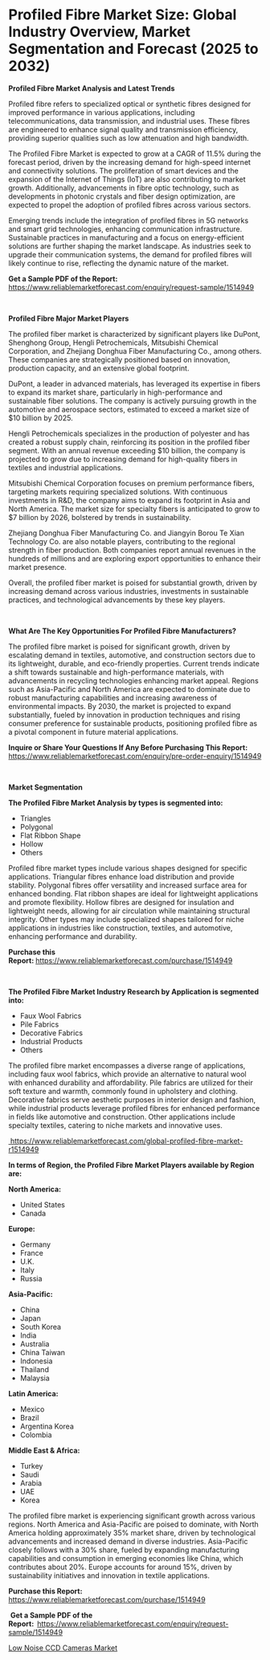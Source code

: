 <p><h1>Profiled Fibre Market Size: Global Industry Overview, Market Segmentation and Forecast (2025 to 2032)</h1></p><p><strong>Profiled Fibre Market Analysis and Latest Trends</strong></p>
<p><p>Profiled fibre refers to specialized optical or synthetic fibres designed for improved performance in various applications, including telecommunications, data transmission, and industrial uses. These fibres are engineered to enhance signal quality and transmission efficiency, providing superior qualities such as low attenuation and high bandwidth.</p><p>The Profiled Fibre Market is expected to grow at a CAGR of 11.5% during the forecast period, driven by the increasing demand for high-speed internet and connectivity solutions. The proliferation of smart devices and the expansion of the Internet of Things (IoT) are also contributing to market growth. Additionally, advancements in fibre optic technology, such as developments in photonic crystals and fiber design optimization, are expected to propel the adoption of profiled fibres across various sectors.</p><p>Emerging trends include the integration of profiled fibres in 5G networks and smart grid technologies, enhancing communication infrastructure. Sustainable practices in manufacturing and a focus on energy-efficient solutions are further shaping the market landscape. As industries seek to upgrade their communication systems, the demand for profiled fibres will likely continue to rise, reflecting the dynamic nature of the market.</p></p>
<p><strong>Get a Sample PDF of the Report:&nbsp;</strong> <a href="https://www.reliablemarketforecast.com/enquiry/request-sample/1514949?utm_campaign=2447&utm_medium=2&utm_source=Github&utm_content=ia&utm_term=29032025&utm_id=profiled-fibre">https://www.reliablemarketforecast.com/enquiry/request-sample/1514949</a></p>
<p>&nbsp;</p>
<p><strong>Profiled Fibre Major Market Players</strong></p>
<p><p>The profiled fiber market is characterized by significant players like DuPont, Shenghong Group, Hengli Petrochemicals, Mitsubishi Chemical Corporation, and Zhejiang Donghua Fiber Manufacturing Co., among others. These companies are strategically positioned based on innovation, production capacity, and an extensive global footprint.</p><p>DuPont, a leader in advanced materials, has leveraged its expertise in fibers to expand its market share, particularly in high-performance and sustainable fiber solutions. The company is actively pursuing growth in the automotive and aerospace sectors, estimated to exceed a market size of $10 billion by 2025.</p><p>Hengli Petrochemicals specializes in the production of polyester and has created a robust supply chain, reinforcing its position in the profiled fiber segment. With an annual revenue exceeding $10 billion, the company is projected to grow due to increasing demand for high-quality fibers in textiles and industrial applications.</p><p>Mitsubishi Chemical Corporation focuses on premium performance fibers, targeting markets requiring specialized solutions. With continuous investments in R&D, the company aims to expand its footprint in Asia and North America. The market size for specialty fibers is anticipated to grow to $7 billion by 2026, bolstered by trends in sustainability.</p><p>Zhejiang Donghua Fiber Manufacturing Co. and Jiangyin Borou Te Xian Technology Co. are also notable players, contributing to the regional strength in fiber production. Both companies report annual revenues in the hundreds of millions and are exploring export opportunities to enhance their market presence.</p><p>Overall, the profiled fiber market is poised for substantial growth, driven by increasing demand across various industries, investments in sustainable practices, and technological advancements by these key players.</p></p>
<p>&nbsp;</p>
<p><strong>What Are The Key Opportunities For Profiled Fibre Manufacturers?</strong></p>
<p><p>The profiled fibre market is poised for significant growth, driven by escalating demand in textiles, automotive, and construction sectors due to its lightweight, durable, and eco-friendly properties. Current trends indicate a shift towards sustainable and high-performance materials, with advancements in recycling technologies enhancing market appeal. Regions such as Asia-Pacific and North America are expected to dominate due to robust manufacturing capabilities and increasing awareness of environmental impacts. By 2030, the market is projected to expand substantially, fueled by innovation in production techniques and rising consumer preference for sustainable products, positioning profiled fibre as a pivotal component in future material applications.</p></p>
<p><strong>Inquire or Share Your Questions If Any Before Purchasing This Report:</strong> <a href="https://www.reliablemarketforecast.com/enquiry/pre-order-enquiry/1514949?utm_campaign=2447&utm_medium=2&utm_source=Github&utm_content=ia&utm_term=29032025&utm_id=profiled-fibre">https://www.reliablemarketforecast.com/enquiry/pre-order-enquiry/1514949</a></p>
<p>&nbsp;</p>
<p><strong>Market Segmentation</strong></p>
<p><strong>The Profiled Fibre Market Analysis by types is segmented into:</strong></p>
<p><ul><li>Triangles</li><li>Polygonal</li><li>Flat Ribbon Shape</li><li>Hollow</li><li>Others</li></ul></p>
<p><p>Profiled fibre market types include various shapes designed for specific applications. Triangular fibres enhance load distribution and provide stability. Polygonal fibres offer versatility and increased surface area for enhanced bonding. Flat ribbon shapes are ideal for lightweight applications and promote flexibility. Hollow fibres are designed for insulation and lightweight needs, allowing for air circulation while maintaining structural integrity. Other types may include specialized shapes tailored for niche applications in industries like construction, textiles, and automotive, enhancing performance and durability.</p></p>
<p><strong>Purchase this Report:&nbsp;</strong><a href="https://www.reliablemarketforecast.com/purchase/1514949?utm_campaign=2447&utm_medium=2&utm_source=Github&utm_content=ia&utm_term=29032025&utm_id=profiled-fibre">https://www.reliablemarketforecast.com/purchase/1514949</a></p>
<p>&nbsp;</p>
<p><strong>The Profiled Fibre Market Industry Research by Application is segmented into:</strong></p>
<p><ul><li>Faux Wool Fabrics</li><li>Pile Fabrics</li><li>Decorative Fabrics</li><li>Industrial Products</li><li>Others</li></ul></p>
<p><p>The profiled fibre market encompasses a diverse range of applications, including faux wool fabrics, which provide an alternative to natural wool with enhanced durability and affordability. Pile fabrics are utilized for their soft texture and warmth, commonly found in upholstery and clothing. Decorative fabrics serve aesthetic purposes in interior design and fashion, while industrial products leverage profiled fibres for enhanced performance in fields like automotive and construction. Other applications include specialty textiles, catering to niche markets and innovative uses.</p></p>
<p><a href="https://www.reliablemarketforecast.com/global-profiled-fibre-market-r1514949?utm_campaign=2447&utm_medium=2&utm_source=Github&utm_content=ia&utm_term=29032025&utm_id=profiled-fibre">&nbsp;https://www.reliablemarketforecast.com/global-profiled-fibre-market-r1514949</a></p>
<p><strong>In terms of Region, the Profiled Fibre Market Players available by Region are:</strong></p>
<p>
    <p> <strong> North America: </strong>
        <ul>
            <li>United States</li>
            <li>Canada</li>
        </ul>
        </p> 
    <p> <strong> Europe: </strong>
        <ul>
            <li>Germany</li>
            <li>France</li>
            <li>U.K.</li>
            <li>Italy</li>
            <li>Russia</li>
        </ul>
        </p> 
    <p> <strong> Asia-Pacific: </strong>
        <ul>
            <li>China</li>
            <li>Japan</li>
            <li>South Korea</li>
            <li>India</li>
            <li>Australia</li>
            <li>China Taiwan</li>
            <li>Indonesia</li>
            <li>Thailand</li>
            <li>Malaysia</li>
        </ul>
        </p> 
    <p> <strong> Latin America: </strong>
        <ul>
            <li>Mexico</li>
            <li>Brazil</li>
            <li>Argentina Korea</li>
            <li>Colombia</li>
        </ul>
        </p> 
    <p> <strong> Middle East & Africa: </strong>
        <ul>
            <li>Turkey</li>
            <li>Saudi</li>
            <li>Arabia</li>
            <li>UAE</li>
            <li>Korea</li>
        </ul>
    </p>
    </p>
<p><p>The profiled fibre market is experiencing significant growth across various regions. North America and Asia-Pacific are poised to dominate, with North America holding approximately 35% market share, driven by technological advancements and increased demand in diverse industries. Asia-Pacific closely follows with a 30% share, fueled by expanding manufacturing capabilities and consumption in emerging economies like China, which contributes about 20%. Europe accounts for around 15%, driven by sustainability initiatives and innovation in textile applications.</p></p>
<p><strong>Purchase this Report: </strong><a href="https://www.reliablemarketforecast.com/purchase/1514949?utm_campaign=2447&utm_medium=2&utm_source=Github&utm_content=ia&utm_term=29032025&utm_id=profiled-fibre">https://www.reliablemarketforecast.com/purchase/1514949</a></p>
<p>&nbsp;<strong>Get a Sample PDF of the Report:&nbsp;&nbsp;</strong><a href="https://www.reliablemarketforecast.com/enquiry/request-sample/1514949?utm_campaign=2447&utm_medium=2&utm_source=Github&utm_content=ia&utm_term=29032025&utm_id=profiled-fibre">https://www.reliablemarketforecast.com/enquiry/request-sample/1514949</a></p>
<p><strong></strong></p>
<p><p><a href="https://github.com/yankimber90yankim/Market-Research-Report-List-1/blob/main/low-noise-ccd-cameras-market.md?utm_campaign=2447&utm_medium=2&utm_source=Github&utm_content=ia&utm_term=29032025&utm_id=profiled-fibre">Low Noise CCD Cameras Market</a></p></p>